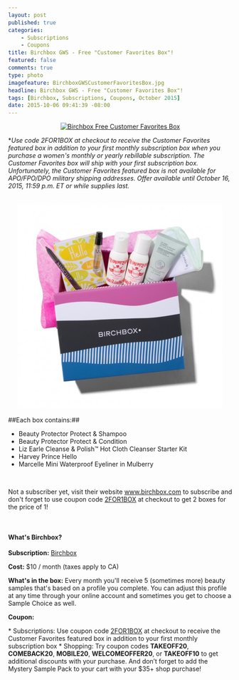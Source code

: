 ```yaml
---
layout: post
published: true
categories: 
    - Subscriptions
    - Coupons
title: Birchbox GWS - Free "Customer Favorites Box"!
featured: false
comments: true
type: photo
imagefeature: BirchboxGWSCustomerFavoritesBox.jpg
headline: Birchbox GWS - Free "Customer Favorites Box"!
tags: [Birchbox, Subscriptions, Coupons, October 2015]
date: 2015-10-06 09:41:39 -08:00
---
```


<center><a href="https://www.birchbox.com/invite/whatsupmailbox" target="_blank">
<img src="/images/BirchboxOct2015GWS.png" border="0" style="border:none;max-width:100%;" alt="Birchbox Free Customer Favorites Box" />
</a></center>

*<i>Use code 2FOR1BOX at checkout to receive the Customer Favorites featured box in addition to your first monthly subscription box when you purchase a women's monthly or yearly rebillable subscription. The Customer Favorites box will ship with your first subscription box. Unfortunately, the Customer Favorites featured box is not available for APO/FPO/DPO military shipping addresses. Offer available until October 16, 2015, 11:59 p.m. ET or while supplies last.</i>

<br>

<center><a href="https://www.birchbox.com/invite/whatsupmailbox" target="_blank">
<img src="/images/BirchboxGWSCustomerFavoritesBox.jpg" border="0" style="border:none;max-width:100%;" alt="Birchbox Free Customer Favorites Box" />
</a></center>

##Each box contains:##
* Beauty Protector Protect & Shampoo
* Beauty Protector Protect & Condition
* Liz Earle Cleanse & Polish™ Hot Cloth Cleanser Starter Kit
* Harvey Prince Hello
* Marcelle Mini Waterproof Eyeliner in Mulberry

<br>

<p>Not a subscriber yet, visit their website <a href="https://www.birchbox.com/invite/whatsupmailbox" target="_blank">www.birchbox.com</a> to subscribe and don't forget to use coupon code <a href="https://www.birchbox.com/invite/whatsupmailbox" target="_blank">2FOR1BOX</a> at checkout to get 2 boxes for the price of 1!</p>

<br>

<H4>What's Birchbox?</H4>
<p><b>Subscription:</b> <a href="https://www.birchbox.com/invite/whatsupmailbox" target="_blank">Birchbox</a></p>
<p><b>Cost:</b> $10 / month (taxes apply to CA)</p>
<p><b>What's in the box:</b> Every month you'll receive 5 (sometimes more) beauty samples that's based on a profile you complete. You can adjust this profile at any time through your online account and sometimes you get to choose a Sample Choice as well.</p>
<p><b>Coupon:</b></p>
* Subscriptions: Use coupon code <a href="https://www.birchbox.com/invite/whatsupmailbox" target="_blank">2FOR1BOX</a> at checkout to receive the Customer Favorites featured box in addition to your first monthly subscription box
* Shopping: Try coupon codes <b>TAKEOFF20</b>, <b>COMEBACK20</b>, <b>MOBILE20</b>, <b>WELCOMEOFFER20</b>, or <b>TAKEOFF10</b> to get additional discounts with your purchase. And don’t forget to add the Mystery Sample Pack to your cart with your $35+ shop purchase!
